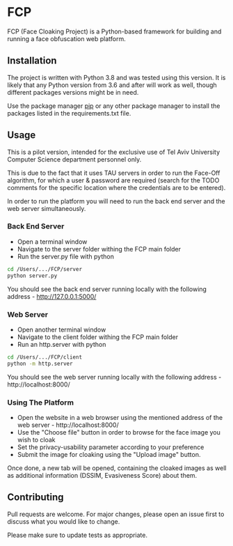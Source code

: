 # FCP

FCP (Face Cloaking Project) is a Python-based framework for building and running a face obfuscation web platform.

## Installation

The project is written with Python 3.8 and was tested using this version. It is likely that any Python version from 3.6 and after will work as well, though different packages versions might be in need.

Use the package manager [pip](https://pip.pypa.io/en/stable/) or any other package manager to install the packages listed in the requirements.txt file.

## Usage

This is a pilot version, intended for the exclusive use of Tel Aviv University Computer Science department personnel only.

This is due to the fact that it uses TAU servers in order to run the Face-Off algorithm, for which a user & password are required (search for the TODO comments for the specific location where the credentials are to be entered).

In order to run the platform you will need to run the back end server and the web server simultaneously.

### Back End Server

* Open a terminal window
* Navigate to the server folder withing the FCP main folder
* Run the server.py file with python
```bash
cd /Users/.../FCP/server
python server.py
``` 
You should see the back end server running locally with the following address - http://127.0.0.1:5000/ 

### Web Server
* Open another terminal window
* Navigate to the client folder withing the FCP main folder
* Run an http.server with python
```bash
cd /Users/.../FCP/client
python -m http.server
```
You should see the web server running locally with the following address - http://localhost:8000/

### Using The Platform
* Open the website in a web browser using the mentioned address of the web server - http://localhost:8000/
* Use the "Choose file" button in order to browse for the face image you wish to cloak
* Set the privacy-usability parameter according to your preference
* Submit the image for cloaking using the "Upload image" button.

Once done, a new tab will be opened, containing the cloaked images as well as additional information (DSSIM, Evasiveness Score) about them.

## Contributing
Pull requests are welcome. For major changes, please open an issue first to discuss what you would like to change.

Please make sure to update tests as appropriate.
